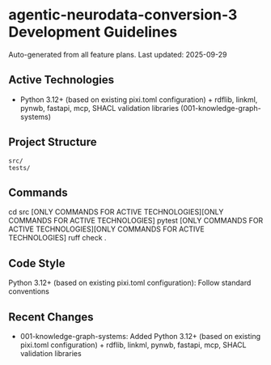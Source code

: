 # agentic-neurodata-conversion-3 Development Guidelines

Auto-generated from all feature plans. Last updated: 2025-09-29

## Active Technologies
- Python 3.12+ (based on existing pixi.toml configuration) + rdflib, linkml, pynwb, fastapi, mcp, SHACL validation libraries (001-knowledge-graph-systems)

## Project Structure
```
src/
tests/
```

## Commands
cd src [ONLY COMMANDS FOR ACTIVE TECHNOLOGIES][ONLY COMMANDS FOR ACTIVE TECHNOLOGIES] pytest [ONLY COMMANDS FOR ACTIVE TECHNOLOGIES][ONLY COMMANDS FOR ACTIVE TECHNOLOGIES] ruff check .

## Code Style
Python 3.12+ (based on existing pixi.toml configuration): Follow standard conventions

## Recent Changes
- 001-knowledge-graph-systems: Added Python 3.12+ (based on existing pixi.toml configuration) + rdflib, linkml, pynwb, fastapi, mcp, SHACL validation libraries

<!-- MANUAL ADDITIONS START -->
<!-- MANUAL ADDITIONS END -->
